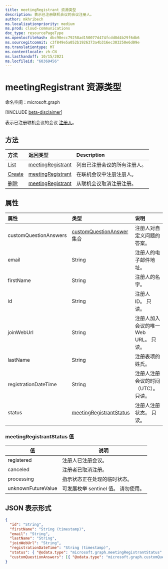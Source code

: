 ```yaml
---
title: meetingRegistrant 资源类型
description: 表示已注册联机会议的会议注册人。
author: mkhribech
ms.localizationpriority: medium
ms.prod: cloud-communications
doc_type: resourcePageType
ms.openlocfilehash: dbc90ecc79258ad150077d474fcdd8d4b29f6db6
ms.sourcegitcommit: c3f849e5a052b1926373a4b316ec303250e6d09e
ms.translationtype: MT
ms.contentlocale: zh-CN
ms.lasthandoff: 10/15/2021
ms.locfileid: "60369456"
---
```

# <a name="meetingregistrant-resource-type"></a>meetingRegistrant 资源类型

命名空间：microsoft.graph

[!INCLUDE [beta-disclaimer](../../includes/beta-disclaimer.md)]

表示已注册联机会议的会议 [注册人](onlinemeeting.md)。

## <a name="methods"></a>方法

| 方法 | 返回类型 | Description |
| :----- | :---------- | :---------- |
|[List](../api/meetingregistration-list-registrants.md) | [meetingRegistrant](meetingregistrant.md) | 列出已注册会议的所有注册人。 |
|[Create](../api/meetingregistration-post-registrants.md) | [meetingRegistrant](meetingregistrant.md) | 在联机会议中注册注册人。 |
|[删除](../api/meetingregistrant-delete.md) | [meetingRegistrant](meetingregistrant.md) | 从联机会议取消注册注册。 |

## <a name="properties"></a>属性

| 属性 | 类型 | 说明 |
| :------- | :--- | :---------- |
| customQuestionAnswers | [customQuestionAnswer](customQuestionAnswer.md) 集合 | 注册人对自定义问题的答案。 |
| email | String | 注册人的电子邮件地址。 |
| firstName | String | 注册人的名字。 |
| id | String | 注册人 ID。 只读。 |
| joinWebUrl | String | 注册人加入会议的唯一 Web URL。 只读。 |
| lastName | String | 注册表项的姓氏。 |
| registrationDateTime | String | 注册人注册会议的时间（UTC）。 只读。 |
| status | [meetingRegistrantStatus](#meetingregistrantstatus-values) | 注册人注册状态。 只读。 |

### <a name="meetingregistrantstatus-values"></a>meetingRegistrantStatus 值

| 值              | 说明 |
|--------------------|-------------|
| registered | 注册人已注册会议。 |
| canceled | 注册者已取消注册。 |
| processing | 指示状态正在处理的临时状态。 |
| unknownFutureValue | 可发展枚举 sentinel 值。 请勿使用。 |

## <a name="json-representation"></a>JSON 表示形式

<!-- {
  "blockType": "resource",
  "@odata.type": "microsoft.graph.meetingRegistrant"
}-->

```json
{
  "id": "String",
  "firstName": "String (timestamp)",
  "email": "String",
  "lastName": "String",
  "joinWebUrl": "String",
  "registrationDateTime": "String (timestamp)",
  "status": { "@odata.type": "microsoft.graph.meetingRegistrantStatus" },
  "customQuestionAnswers": [{ "@odata.type": "microsoft.graph.customQuestionAnswer" }]
}
```
